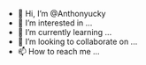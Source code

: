 - 👋 Hi, I’m @Anthonyucky
- 👀 I’m interested in ...
- 🌱 I’m currently learning ...
- 💞️ I’m looking to collaborate on ...
- 📫 How to reach me ...

<!---
Anthonyucky/Anthonyucky is a ✨ special ✨ repository because its `README.md` (this file) appears on your GitHub profile.
You can click the Preview link to take a look at your changes.
--->
